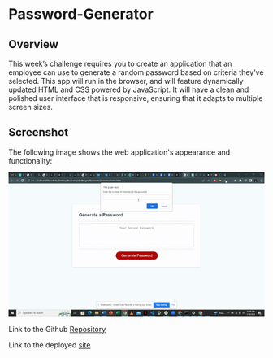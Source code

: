 # Password-Generator


## Overview

This week’s challenge requires you to create an application that an employee can use to generate a random password based on criteria they’ve selected. This app will run in the browser, and will feature dynamically updated HTML and CSS powered by JavaScript. It will have a clean and polished user interface that is responsive, ensuring that it adapts to multiple screen sizes.


## Screenshot
The following image shows the web application's appearance and functionality:

![password generator demo](./Images/Password%20Generator%20(2).gif)


Link to the Github [Repository](https://github.com/abayomi2010/Password-Generator)

Link to the deployed [site](https://abayomi2010.github.io/Password-Generator/)